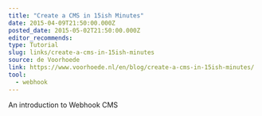 ```yaml
---
title: "Create a CMS in 15ish Minutes"
date: 2015-04-09T21:50:00.000Z
posted_date: 2015-05-02T21:50:00.000Z
editor_recommends:
type: Tutorial
slug: links/create-a-cms-in-15ish-minutes
source: de Voorhoede
link: https://www.voorhoede.nl/en/blog/create-a-cms-in-15ish-minutes/
tool:
  - webhook
---
```

An introduction to Webhook CMS



